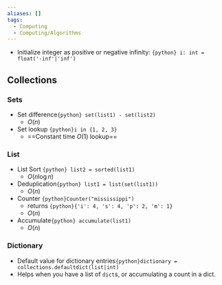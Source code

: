 ```yaml
---
aliases: []
tags:
  - Computing
  - Computing/Algorithms
---
```


- Initialize integer as positive or negative infinity: `{python} i: int = float('-inf'|'inf')`

## Collections

### Sets

- Set difference`{python} set(list1) - set(list2)`
	- $O(n)$
- Set lookup `{python}i in {1, 2, 3}`
	- ==Constant time $O(1)$ lookup==
### List
- List Sort `{python} list2 = sorted(list1)`
	- $O(n\log n)$
- Deduplication`{python} list1 = list(set(list1))`
	- $O(n)$
- Counter `{python}Counter("mississippi")`
	- returns `{python}{'i': 4, 's': 4, 'p': 2, 'm': 1}`
	- $O(n)$
- Accumulate`{python} accumulate(list1)`
	- $O(n)$
### Dictionary
- Default value for dictionary entries`{python}dictionary = collections.defaultdict(list|int)`
- Helps when you have a list of `dict`s, or accumulating a count in a dict.
